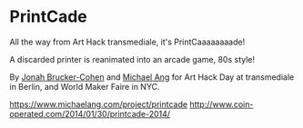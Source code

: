 # PrintCade
All the way from Art Hack transmediale, it's PrintCaaaaaaaade!

A discarded printer is reanimated into an arcade game, 80s style!

By [Jonah Brucker-Cohen](http://www.coin-operated.com/) and [Michael Ang](https://www.michaelang.com/) for Art Hack Day at transmediale in Berlin, and World Maker Faire in NYC.

https://www.michaelang.com/project/printcade
http://www.coin-operated.com/2014/01/30/printcade-2014/
